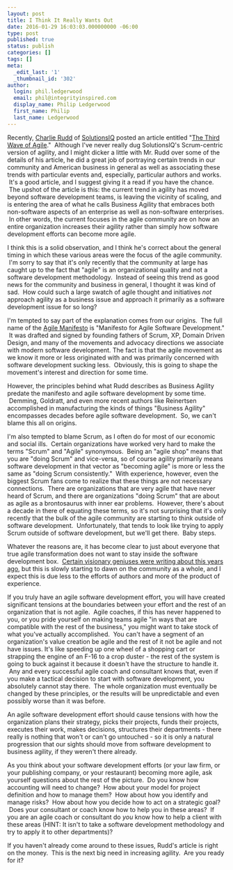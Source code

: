 ```yaml
---
layout: post
title: I Think It Really Wants Out
date: 2016-01-29 16:03:03.000000000 -06:00
type: post
published: true
status: publish
categories: []
tags: []
meta:
  _edit_last: '1'
  _thumbnail_id: '302'
author:
  login: phil.ledgerwood
  email: phil@integrityinspired.com
  display_name: Philip Ledgerwood
  first_name: Philip
  last_name: Ledgerwood
---
```

Recently, [Charlie Rudd](http://www.solutionsiq.com/who-we-are/solutionsiq-management-team/) of [SolutionsIQ](http://www.solutionsiq.com/) posted an article entitled "[The Third Wave of Agile](http://www.solutionsiq.com/the-third-wave-of-agile/)."  Although I've never really dug SolutionsIQ's Scrum-centric version of agility, and I might dicker a little with Mr. Rudd over some of the details of his article, he did a great job of portraying certain trends in our community and American business in general as well as associating these trends with particular events and, especially, particular authors and works.  It's a good article, and I suggest giving it a read if you have the chance.  The upshot of the article is this: the current trend in agility has moved beyond software development teams, is leaving the vicinity of scaling, and is entering the area of what he calls Business Agility that embraces both non-software aspects of an enterprise as well as non-software enterprises.  In other words, the current focuses in the agile community are on how an entire organization increases their agility rather than simply how software development efforts can become more agile.

I think this is a solid observation, and I think he's correct about the general timing in which these various areas were the focus of the agile community.  I'm sorry to say that it's only recently that the community at large has caught up to the fact that "agile" is an organizational quality and not a software development methodology.  Instead of seeing this trend as good news for the community and business in general, I thought it was kind of sad.  How could such a large swatch of agile thought and initiatives _not_ approach agility as a business issue and approach it primarily as a software development issue for so long?

I'm tempted to say part of the explanation comes from our origins.  The full name of the [Agile Manifesto](http://agilemanifesto.org/) is "Manifesto for Agile Software Development."  It was drafted and signed by founding fathers of Scrum, XP, Domain Driven Design, and many of the movements and advocacy directions we associate with modern software development. The fact is that the agile movement as we know it more or less originated with and was primarily concerned with software development sucking less.  Obviously, this is going to shape the movement's interest and direction for some time.

However, the principles behind what Rudd describes as Business Agility predate the manifesto and agile software development by some time.  Demming, Goldratt, and even more recent authors like Reinertsen accomplished in manufacturing the kinds of things "Business Agility" encompasses decades before agile software development.  So, we can't blame this all on origins.

I'm also tempted to blame Scrum, as I often do for most of our economic and social ills.  Certain organizations have worked very hard to make the terms "Scrum" and "Agile" synonymous.  Being an "agile shop" means that you are "doing Scrum" and vice-versa, so of course agility primarily means software development in that vector as "becoming agile" is more or less the same as "doing Scrum consistently."  With experience, however, even the biggest Scrum fans come to realize that these things are not necessary connections.  There are organizations that are very agile that have never heard of Scrum, and there are organizations "doing Scrum" that are about as agile as a brontosaurus with inner ear problems.  However, there's about a decade in there of equating these terms, so it's not surprising that it's only recently that the bulk of the agile community are starting to think outside of software development.  Unfortunately, that tends to look like trying to apply Scrum outside of software development, but we'll get there.  Baby steps.

Whatever the reasons are, it has become clear to just about everyone that true agile transformation does not want to stay inside the software development box.  [Certain visionary geniuses were writing about this years ago](http://thecuttingledge.com/?p=845#.Vp_WMyorIUE), but this is slowly starting to dawn on the community as a whole, and I expect this is due less to the efforts of authors and more of the product of experience.

If you truly have an agile software development effort, you will have created significant tensions at the boundaries between your effort and the rest of an organization that is not agile.  Agile coaches, if this has never happened to you, or you pride yourself on making teams agile "in ways that are compatible with the rest of the business," you might want to take stock of what you've actually accomplished.  You can't have a segment of an organization's value creation be agile and the rest of it not be agile and not have issues. It's like speeding up one wheel of a shopping cart or strapping the engine of an F-16 to a crop duster - the rest of the system is going to buck against it because it doesn't have the structure to handle it.  Any and every successful agile coach and consultant knows that, even if you make a tactical decision to start with software development, you absolutely cannot stay there.  The whole organization must eventually be changed by these principles, or the results will be unpredictable and even possibly worse than it was before.

An agile software development effort should cause tensions with how the organization plans their strategy, picks their projects, funds their projects, executes their work, makes decisions, structures their departments - there really is nothing that won't or can't go untouched - so it is only a natural progression that our sights should move from software development to business agility, if they weren't there already.

As you think about your software development efforts (or your law firm, or your publishing company, or your restaurant) becoming more agile, ask yourself questions about the rest of the picture.  Do you know how accounting will need to change?  How about your model for project definition and how to manage them?  How about how you identify and manage risks?  How about how you decide how to act on a strategic goal?  Does your consultant or coach know how to help you in these areas?  If you are an agile coach or consultant do _you_ know how to help a client with these areas (HINT: It isn't to take a software development methodology and try to apply it to other departments)?

If you haven't already come around to these issues, Rudd's article is right on the money.  This is the next big need in increasing agility.  Are you ready for it?
